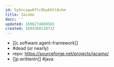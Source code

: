 ```yaml
---
id: 5yhncaqw6ftc9by6khl6vhm
title: Jacomo
desc: ''
updated: 1696274888565
created: 1694360138732
---
```


- [[c.software.agent-framework]]
- #dead (or nearly)
- repo: https://sourceforge.net/projects/jacamo/
- [[p.writtenIn]] #java